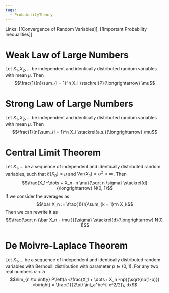 ```yaml
---
tags:
  - ProbabilityTheory
---
```

Links: [[Convergence of Random Variables]], [[Important Probability Inequalities]]

# Weak Law of Large Numbers 

Let $X_1, X_2, \dots$ be independent and identically distributed random variables with mean $\mu$. Then $$\frac{1}{n}\sum_{i = 1}^n X_i \stackrel{P}{\longrightarrow} \mu$$
# Strong Law of Large Numbers
Let $X_1, X_2, \dots$ be independent and identically distributed random variables with mean $\mu$. Then $$\frac{1}{n}\sum_{i = 1}^n X_i \stackrel{a.s.}{\longrightarrow} \mu$$
# Central Limit Theorem

Let $X_1, \dots$ be a sequence of independent and identically distributed random variables, such that $E[X_n] = \mu$ and $\text{Var}(X_n) = \sigma^2<\infty$. Then $$\frac{X_1+\dots + X_n- n \mu}{\sqrt n \sigma} \stackrel{d}{\longrightarrow} N(0, 1)$$If we consider the averages as $$\bar X_n := \frac{1}{n}\sum_{k = 1}^n X_k$$
Then we can rewrite it as $$\frac{\sqrt n (\bar X_n - \mu )}{\sigma} \stackrel{d}{\longrightarrow} N(0, 1)$$

# De Moivre-Laplace Theorem

Let $X_1, \dots$ be a sequence of independent and identically distributed random variables with Bernoulli distribution with parameter $p \in (0,1)$. For any two real numbers $a<b$ $$\lim_{n \to \infty} P\left(a <\frac{X_1 + \dots+ X_n -np}{\sqrt{np(1-p)}}<b\right) = \frac{1}{2\pi} \int_a^be^{-x^2/2}\, dx$$ 